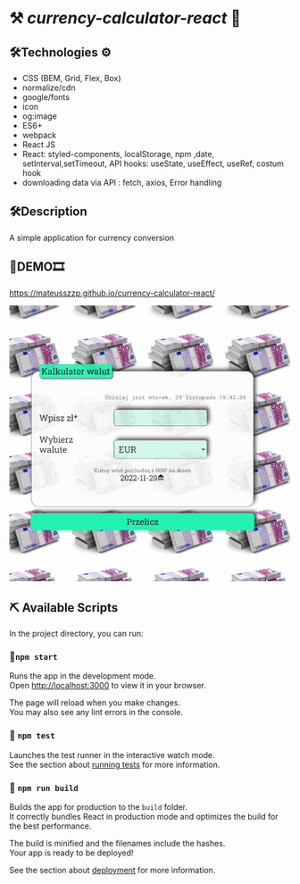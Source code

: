 
# ⚒ ***currency-calculator-react*** 📂
## 🛠**Technologies** ⚙
- CSS (BEM, Grid, Flex, Box)
- normalize/cdn
- google/fonts
- icon
- og:image
- ES6+
- webpack
- React JS
- React:
    styled-components, localStorage, npm ,date, setInterval,setTimeout, API 
    hooks: useState, useEffect, useRef, costum hook
- downloading data via API : fetch, axios, Error handling




## 🛠**Description**
A simple application for currency conversion



## 👀**DEMO**🎞

https://mateusszzp.github.io/currency-calculator-react/


![The presentation](/currency_calculator.gif)

## ⛏ Available Scripts

In the project directory, you can run:

### 🔧`npm start`

Runs the app in the development mode.\
Open [http://localhost:3000](http://localhost:3000) to view it in your browser.

The page will reload when you make changes.\
You may also see any lint errors in the console.

### 🔧 `npm test`

Launches the test runner in the interactive watch mode.\
See the section about [running tests](https://facebook.github.io/create-react-app/docs/running-tests) for more information.

### 🔧 `npm run build`

Builds the app for production to the `build` folder.\
It correctly bundles React in production mode and optimizes the build for the best performance.

The build is minified and the filenames include the hashes.\
Your app is ready to be deployed!

See the section about [deployment](https://facebook.github.io/create-react-app/docs/deployment) for more information.

